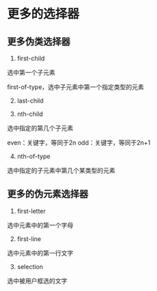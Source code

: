 # 更多的选择器

## 更多伪类选择器

1. first-child

选中第一个子元素

first-of-type，选中子元素中第一个指定类型的元素

2. last-child

3. nth-child

选中指定的第几个子元素

even：关键字，等同于2n
odd：关键字，等同于2n+1

4. nth-of-type

选中指定的子元素中第几个某类型的元素

## 更多的伪元素选择器

1. first-letter

选中元素中的第一个字母

2. first-line

选中元素中的第一行文字

3. selection

选中被用户框选的文字